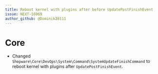 ```yaml
---
title: Reboot kernel with plugins after before UpdatePostFinishEvent
issue: NEXT-16969
author_github: @Dominik28111
---
```

# Core
* Changed `Shopware\Core\DevOps\System\Command\SystemUpdateFinishCommand` to reboot kernel with plugins after `UpdatePostFinishEvent`.
